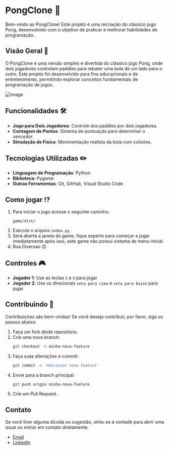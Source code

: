 # PongClone 🏓

Bem-vindo ao PongClone! Este projeto é uma recriação do clássico jogo Pong, desenvolvido com o objetivo de praticar e melhorar habilidades de programação.

## Visão Geral 👀

O PongClone é uma versão simples e divertida do clássico jogo Pong, onde dois jogadores controlam paddles para rebater uma bola de um lado para o outro. Este projeto foi desenvolvido para fins educacionais e de entretenimento, permitindo explorar conceitos fundamentais de programação de jogos.

![image ](https://github.com/user-attachments/assets/54d638d0-713d-4f5d-a853-add4d6f76d01)

## Funcionalidades 🛠️

- **Jogo para Dois Jogadores**: Controle dos paddles por dois jogadores.
- **Contagem de Pontos**: Sistema de pontuação para determinar o vencedor.
- **Simulação de Física**: Movimentação realista da bola com colisões.

## Tecnologias Utilizadas ✏️

- **Linguagem de Programação**: Python
- **Biblioteca**: Pygame
- **Outras Ferramentas**: Git, GitHub, Visual Studio Code

## Como jogar ⁉️

1. Para iniciar o jogo acesse o seguinte caminho:
   ```
   game/dist/
   ``` 
2. Execute o arquivo `index.py`.
3. Será aberta a janela do game, fique esperto para começar a jogar imediatamente após isso, este game não possui sistema de menu inicial.
4. Boa Diversao 😊

## Controles 🎮
- **Jogador 1**: Use as teclas `S` e `X` para jogar
- **Jogador 2**: Use os direcionais `seta para cima` e `seta para baixo` para jogar

## Contribuindo 🫴

Contribuições são bem-vindas! Se você deseja contribuir, por favor, siga os passos abaixo:

1. Faça um fork deste repositório.
2. Crie uma nova branch:
   ```bash
   git checkout -b minha-nova-feature
   ```
3. Faça suas alterações e commit:
   ```bash
   git commit -m 'Adicionar nova feature'
   ```
4. Envie para a branch principal:
   ```bash
   git push origin minha-nova-feature
   ```
5. Crie um Pull Request.

## Contato

Se você tiver alguma dúvida ou sugestão, sinta-se à vontade para abrir uma issue ou entrar em contato diretamente:

- [Email](mailto:matheusmello225@gmail.com)
- [LinkedIn](https://www.linkedin.com/in/matheus-silva-ggn1089/)
